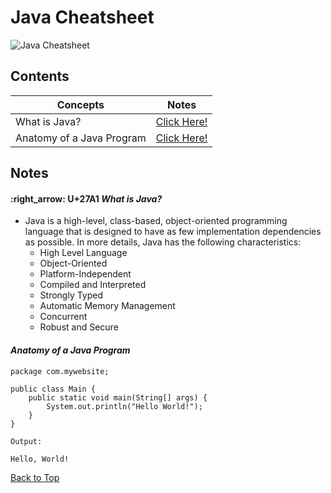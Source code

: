 # Java Cheatsheet

![Java Cheatsheet](https://github.com/izzatkarimov/Java-Cheatsheet/assets/108251704/eb7e3c83-6e60-42a4-bb7d-5fcc3aff1b66)

## Contents
| Concepts | Notes |
| --- | --- |
| What is Java? | [Click Here!](#anatomy-of-a-java-program) |
| Anatomy of a Java Program | [Click Here!](#anatomy-of-a-java-program) |

## Notes

####  :right_arrow: U+27A1  _What is Java?_
- Java is a high-level, class-based, object-oriented programming language that is designed to have as few implementation dependencies as possible. In more details, Java has the following characteristics:
    - High Level Language
    - Object-Oriented
    - Platform-Independent
    - Compiled and Interpreted
    - Strongly Typed
    - Automatic Memory Management
    - Concurrent
    - Robust and Secure

#### _Anatomy of a Java Program_
```
package com.mywebsite;

public class Main {
    public static void main(String[] args) {
        System.out.println("Hello World!");
    }
}

Output:

Hello, World!
```
[Back to Top](#contents)

